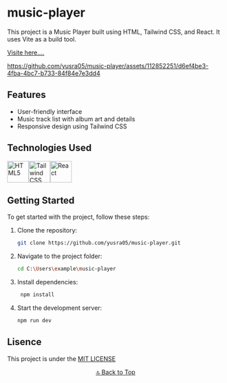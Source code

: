#  music-player

This project is a Music Player built using HTML, Tailwind CSS, and React. It uses Vite as a build tool.  

[Visite here....](https://music-player-zeta-jet.vercel.app/)

https://github.com/yusra05/music-player/assets/112852251/d6ef4be3-4fba-4bc7-b733-84f84e7e3dd4

## Features

- User-friendly interface
- Music track list with album art and details
- Responsive design using Tailwind CSS

## Technologies Used

<div style="display: flex; align-items: center;">
   <img src="https://github.com/yusra05/music-player/assets/112852251/7610e14f-bd5d-4fc0-93a8-9811673d87c6.png" alt="HTML5" width="50" height="50">
   <img src="https://github.com/yusra05/yusra05/assets/112852251/174f1b1c-0f10-4731-a92f-e0b33c4bb41f.png" alt="Tailwind CSS" width="50" height="50">
  <img src="https://github.com/yusra05/music-player/assets/112852251/99cac64b-3429-41fe-be9f-8468f09e340f.png" alt="React" width="50" height="50">  
</div>


## Getting Started

To get started with the project, follow these steps:

1. Clone the repository:

   ```bash
   git clone https://github.com/yusra05/music-player.git

2. Navigate to the project folder:
   ```bash
   cd C:\Users\example\music-player

3. Install dependencies:
   ```bash
    npm install

4. Start the development server:
   ```bash
   npm run dev


## Lisence

This project is  under the [MIT LICENSE](LICENSE)


<p align="center"><a href="#music-player">🔝 Back to Top</a></p>
